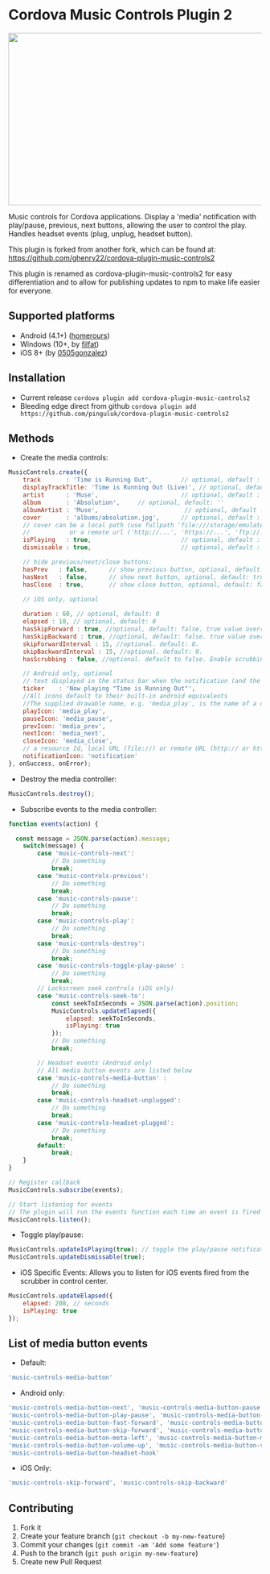 # Cordova Music Controls Plugin 2

<img src='https://imgur.com/fh3ACOq.png' width='564' height='342'>

Music controls for Cordova applications. Display a 'media' notification with play/pause, previous, next buttons, allowing the user to control the play. Handles headset events (plug, unplug, headset button).

This plugin is forked from another fork, which can be found at:
https://github.com/ghenry22/cordova-plugin-music-controls2

This plugin is renamed as cordova-plugin-music-controls2 for easy differentiation and to allow for publishing
updates to npm to make life easier for everyone.

## Supported platforms
- Android (4.1+) ([homerours](https://github.com/homerours))
- Windows (10+, by [filfat](https://github.com/filfat))
- iOS 8+ (by [0505gonzalez](https://github.com/0505gonzalez))

## Installation
- Current release
`cordova plugin add cordova-plugin-music-controls2`
- Bleeding edge direct from github
`cordova plugin add https://github.com/pinguluk/cordova-plugin-music-controls2`

## Methods
- Create the media controls:
```javascript
MusicControls.create({
	track       : 'Time is Running Out',		// optional, default : ''
	displayTrackTitle: 'Time is Running Out (Live)', // optional, default : track, Android only
	artist      : 'Muse',						// optional, default : ''
	album       : 'Absolution',     // optional, default: ''
	albumArtist : 'Muse',                        // optional, default : artist, Android & Windows only
 	cover       : 'albums/absolution.jpg',		// optional, default : nothing
	// cover can be a local path (use fullpath 'file:///storage/emulated/...', or only 'my_image.jpg' if my_image.jpg is in the www folder of your app)
	//			 or a remote url ('http://...', 'https://...', 'ftp://...')
	isPlaying   : true,							// optional, default : true
	dismissable : true,							// optional, default : false

	// hide previous/next/close buttons:
	hasPrev   : false,		// show previous button, optional, default: true
	hasNext   : false,		// show next button, optional, default: true
	hasClose  : true,		// show close button, optional, default: false

	// iOS only, optional
	
	duration : 60, // optional, default: 0
	elapsed : 10, // optional, default: 0
  	hasSkipForward : true, //optional, default: false. true value overrides hasNext.
  	hasSkipBackward : true, //optional, default: false. true value overrides hasPrev.
  	skipForwardInterval : 15, //optional. default: 0.
	skipBackwardInterval : 15, //optional. default: 0.
	hasScrubbing : false, //optional. default to false. Enable scrubbing from control center progress bar 

	// Android only, optional
	// text displayed in the status bar when the notification (and the ticker) are updated
	ticker	  : 'Now playing "Time is Running Out"',
	//All icons default to their built-in android equivalents
	//The supplied drawable name, e.g. 'media_play', is the name of a drawable found under android/res/drawable* folders
	playIcon: 'media_play',
	pauseIcon: 'media_pause',
	prevIcon: 'media_prev',
	nextIcon: 'media_next',
	closeIcon: 'media_close',
	// a resource Id, local URL (file://) or remote URL (http:// or https:// or ftp://)
	notificationIcon: 'notification'
}, onSuccess, onError);
```

- Destroy the media controller:
```javascript
MusicControls.destroy();
```

- Subscribe events to the media controller:
```javascript
function events(action) {

  const message = JSON.parse(action).message;
	switch(message) {
		case 'music-controls-next':
			// Do something
			break;
		case 'music-controls-previous':
			// Do something
			break;
		case 'music-controls-pause':
			// Do something
			break;
		case 'music-controls-play':
			// Do something
			break;
		case 'music-controls-destroy':
			// Do something
			break;
    	case 'music-controls-toggle-play-pause' :
			// Do something
			break;
		// Lockscreen seek controls (iOS only)
    	case 'music-controls-seek-to':
			const seekToInSeconds = JSON.parse(action).position;
			MusicControls.updateElapsed({
				elapsed: seekToInSeconds,
				isPlaying: true
			});
			// Do something
			break;

		// Headset events (Android only)
		// All media button events are listed below
		case 'music-controls-media-button' :
			// Do something
			break;
		case 'music-controls-headset-unplugged':
			// Do something
			break;
		case 'music-controls-headset-plugged':
			// Do something
			break;
		default:
			break;
	}
}

// Register callback
MusicControls.subscribe(events);

// Start listening for events
// The plugin will run the events function each time an event is fired
MusicControls.listen();
```

- Toggle play/pause:
```javascript
MusicControls.updateIsPlaying(true); // toggle the play/pause notification button
MusicControls.updateDismissable(true);
```

- iOS Specific Events:
Allows you to listen for iOS events fired from the scrubber in control center.
```javascript
MusicControls.updateElapsed({
	elapsed: 208, // seconds
	isPlaying: true
});
```

## List of media button events 
- Default:
```javascript
'music-controls-media-button'
```

- Android only:
```javascript
'music-controls-media-button-next', 'music-controls-media-button-pause', 'music-controls-media-button-play',
'music-controls-media-button-play-pause', 'music-controls-media-button-previous', 'music-controls-media-button-stop',
'music-controls-media-button-fast-forward', 'music-controls-media-button-rewind', 'music-controls-media-button-skip-backward',
'music-controls-media-button-skip-forward', 'music-controls-media-button-step-backward', 'music-controls-media-button-step-forward',
'music-controls-media-button-meta-left', 'music-controls-media-button-meta-right', 'music-controls-media-button-music',
'music-controls-media-button-volume-up', 'music-controls-media-button-volume-down', 'music-controls-media-button-volume-mute',
'music-controls-media-button-headset-hook'
```

- iOS Only:
```javascript
'music-controls-skip-forward', 'music-controls-skip-backward'
```

## Contributing

1. Fork it
2. Create your feature branch (`git checkout -b my-new-feature`)
3. Commit your changes (`git commit -am 'Add some feature'`)
4. Push to the branch (`git push origin my-new-feature`)
5. Create new Pull Request
